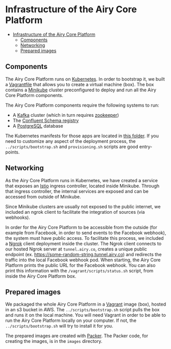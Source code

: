 # Infrastructure of the Airy Core Platform

- [Infrastructure of the Airy Core Platform](#infrastructure-of-the-airy-core-platform)
  - [Components](#components)
  - [Networking](#networking)
  - [Prepared images](#prepared-images)


## Components

The Airy Core Platform runs on [Kubernetes](https://kubernetes.io/). In order to
bootstrap it, we built a
[Vagrantfile](https://www.vagrantup.com/docs/vagrantfile) that allows you to
create a virtual machine (box). The box contains a
[Minikube](https://kubernetes.io/docs/setup/learning-environment/minikube/)
cluster preconfigured to deploy and run all the Airy Core Platform components.

The Airy Core Platform components require the following systems to run:

- A [Kafka](https://kafka.apache.org) cluster (which in turn requires [zookeeper](https://zookeeper.apache.org))
- The [Confluent Schema registry](https://github.com/confluentinc/schema-registry)
- A [PostgreSQL](https://www.postgresql.org/) database

The Kubernetes manifests for those apps are located in [this
folder](/infrastructure/deployments). If you need to customize any aspect of the
deployment process, the `../scripts/bootstrap.sh` and `provisioning.sh` scripts
are good entry-points.


## Networking

As the Airy Core Platform runs in Kubernetes, we have created a service that
exposes an [Istio](https://istio.io/) ingress controller, located inside
Minikube. Through that ingress controller, the internal services are exposed and
can be accessed from outside of Minikube.

Since Minikube clusters are usually not exposed to the public internet, we
included an ngrok client to facilitate the integration of sources (via
webhooks).

In order for the Airy Core Platform to be accessible from the outside (for example from Facebook, in order to send events to the Facebook webhook),
the system must have public access. To facilitate this process, we included a [Ngrok](https://ngrok.com/) client deployment
inside the cluster. The Ngrok client connects to our hosted Ngrok server at `tunnel.airy.co`, creates a unique public endpoint (ex. https://some-random-string.tunnel.airy.co) and redirects the traffic into the local Facebook webhook pod.
When starting, the Airy Core Platform prints the public URL for the Facebook webhook.
You can also print this information with the `/vagrant/scripts/status.sh` script, from inside the Airy Core Platform box.


## Prepared images

We packaged the whole Airy Core Platform in a
[Vagrant](https://www.vagrantup.com/) image (box), hosted in an s3
bucket in AWS. The `../scripts/bootstrap.sh` script pulls the box and runs it on
the local machine.
You will need Vagrant in order to be able to run the Airy Core Platform locally on your computer. 
If not, the `../scripts/bootstrap.sh` will try to install it for you.

The prepared images are created with [Packer](https://www.packer.io/). The Packer code, for creating the images, is in the `images` directory.
